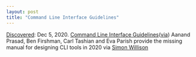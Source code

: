```yaml
---
layout: post
title: "Command Line Interface Guidelines"
---
```

[Discovered](http://rolandtanglao.com/2020/07/29/p1-blogthis-checkvist-list-links-to-blog/): Dec 5, 2020. [Command Line Interface Guidelines](https://clig.dev/)([via](https://twitter.com/bfirsh/status/1334902269758693376)) Aanand Prasad, Ben Firshman, Carl Tashian and Eva Parish provide the missing manual for designing CLI tools in 2020 via [Simon Willison](https://simonwillison.net/2020/Dec/4/command-line-interface-guidelines/)
